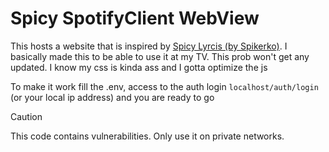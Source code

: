 # Spicy SpotifyClient WebView

This hosts a website that is inspired by [Spicy Lyrcis (by Spikerko)](https://github.com/Spikerko/spicy-lyrics).
I basically made this to be able to use it at my TV. This prob won't get any updated. I know my css is kinda ass and I gotta optimize the js

To make it work fill the .env, access to the auth login `localhost/auth/login` (or your local ip address) and you are ready to go

> [!CAUTION]
This code contains vulnerabilities. Only use it on private networks.
